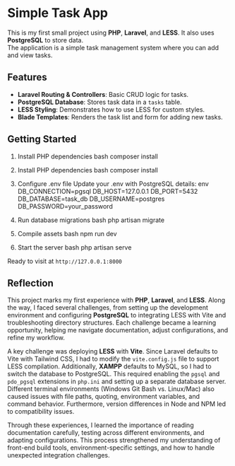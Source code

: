# Simple Task App

This is my first small project using **PHP**, **Laravel**, and **LESS**. It also uses **PostgreSQL** to store data.  
The application is a simple task management system where you can add and view tasks.

## Features

- **Laravel Routing & Controllers**: Basic CRUD logic for tasks.
- **PostgreSQL Database**: Stores task data in a `tasks` table.
- **LESS Styling**: Demonstrates how to use LESS for custom styles.
- **Blade Templates**: Renders the task list and form for adding new tasks.

## Getting Started

1. Install PHP dependencies
bash
composer install

2. Install PHP dependencies
bash
composer install

3. Configure .env file
Update your .env with PostgreSQL details:
env
DB_CONNECTION=pgsql
DB_HOST=127.0.0.1
DB_PORT=5432
DB_DATABASE=task_db
DB_USERNAME=postgres
DB_PASSWORD=your_password

4. Run database migrations
bash
php artisan migrate

5. Compile assets
bash
npm run dev

6. Start the server
bash
php artisan serve

Ready to visit at `http://127.0.0.1:8000`

## Reflection

This project marks my first experience with **PHP**, **Laravel**, and **LESS**. Along the way, I faced several challenges, from setting up the development environment and configuring **PostgreSQL** to integrating LESS with Vite and troubleshooting directory structures. Each challenge became a learning opportunity, helping me navigate documentation, adjust configurations, and refine my workflow.

A key challenge was deploying **LESS** with **Vite**. Since Laravel defaults to Vite with Tailwind CSS, I had to modify the `vite.config.js` file to support LESS compilation. Additionally, **XAMPP** defaults to MySQL, so I had to switch the database to PostgreSQL. This required enabling the `pgsql` and `pdo_pgsql` extensions in `php.ini` and setting up a separate database server. Different terminal environments (Windows Git Bash vs. Linux/Mac) also caused issues with file paths, quoting, environment variables, and command behavior. Furthermore, version differences in Node and NPM led to compatibility issues.

Through these experiences, I learned the importance of reading documentation carefully, testing across different environments, and adapting configurations. This process strengthened my understanding of front-end build tools, environment-specific settings, and how to handle unexpected integration challenges.
